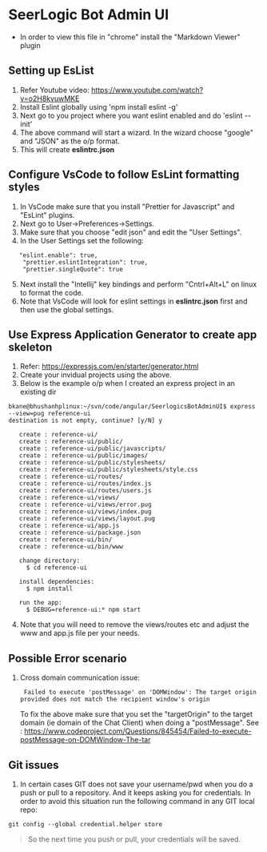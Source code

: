# **SeerLogic Bot Admin UI**

- In order to view this file in "chrome" install the "Markdown Viewer" plugin

## **Setting up EsList**

1. Refer Youtube video: https://www.youtube.com/watch?v=o2H8kvuwMKE
2. Install Eslint globally using 'npm install eslint -g'
3. Next go to you project where you want eslint enabled and do 'eslint --init'
4. The above command will start a wizard. In the wizard choose "google" and "JSON" as the o/p format.
5. This will create **eslintrc.json**

## **Configure VsCode to follow EsLint formatting styles**

1. In VsCode make sure that you install "Prettier for Javascript" and "EsLint" plugins.
2. Next go to User->Preferences->Settings.
3. Make sure that you choose "edit json" and edit the "User Settings".
4. In the User Settings set the following:

```
   "eslint.enable": true,
    "prettier.eslintIntegration": true,
    "prettier.singleQuote": true
```

5. Next install the "Intellij" key bindings and perform "Cntrl+Alt+L" on linux to format the code.
6. Note that VsCode will look for eslint settings in **eslintrc.json** first and then use the global settings.

## **Use Express Application Generator to create app skeleton**

1. Refer: https://expressjs.com/en/starter/generator.html
2. Create your invidual projects using the above.
3. Below is the example o/p when I created an express project in an existing dir

```
bkane@bhushanhplinux:~/svn/code/angular/SeerlogicsBotAdminUI$ express --view=pug reference-ui
destination is not empty, continue? [y/N] y

   create : reference-ui/
   create : reference-ui/public/
   create : reference-ui/public/javascripts/
   create : reference-ui/public/images/
   create : reference-ui/public/stylesheets/
   create : reference-ui/public/stylesheets/style.css
   create : reference-ui/routes/
   create : reference-ui/routes/index.js
   create : reference-ui/routes/users.js
   create : reference-ui/views/
   create : reference-ui/views/error.pug
   create : reference-ui/views/index.pug
   create : reference-ui/views/layout.pug
   create : reference-ui/app.js
   create : reference-ui/package.json
   create : reference-ui/bin/
   create : reference-ui/bin/www

   change directory:
     $ cd reference-ui

   install dependencies:
     $ npm install

   run the app:
     $ DEBUG=reference-ui:* npm start
```

4. Note that you will need to remove the views/routes etc and adjust the www and app.js file per your needs.

## **Possible Error scenario**
1. Cross domain communication issue:
   ```
    Failed to execute 'postMessage' on 'DOMWindow': The target origin provided does not match the recipient window's origin
   ```
   To fix the above make sure that you set the "targetOrigin" to the target domain (ie domain of the Chat Client) when doing a "postMessage".
   See : https://www.codeproject.com/Questions/845454/Failed-to-execute-postMessage-on-DOMWindow-The-tar


## Git issues
1. In certain cases GIT does not save your username/pwd when you do a push or pull to a repository. And it keeps asking you for credentials. In order to avoid this situation run the following command in any GIT local repo:
```
git config --global credential.helper store
```
> So the next time you push or pull, your credentials will be saved.


